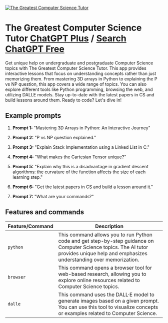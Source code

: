 
[![The Greatest Computer Science Tutor](https://files.oaiusercontent.com/file-4xHp8DXw2RC762KisdEAtnhn?se=2123-10-16T20%3A00%3A03Z&sp=r&sv=2021-08-06&sr=b&rscc=max-age%3D31536000%2C%20immutable&rscd=attachment%3B%20filename%3D66567f79-4e75-4d3c-85f0-d385d7a4349e.png&sig=w2cam6fmXs4JaEhe%2B/oUBvxTml8EcA6/8snLKIK9xd8%3D)](https://chat.openai.com/g/g-nNixY14gM-the-greatest-computer-science-tutor)

# The Greatest Computer Science Tutor [ChatGPT Plus](https://chat.openai.com/g/g-nNixY14gM-the-greatest-computer-science-tutor) / [Search ChatGPT Free](https://gptcall.net/index.html#/?search=The%20Greatest%20Computer%20Science%20Tutor)

Get unique help on undergraduate and postgraduate Computer Science topics with The Greatest Computer Science Tutor. This app provides interactive lessons that focus on understanding concepts rather than just memorizing them. From mastering 3D arrays in Python to explaining the P vs NP question, this app covers a wide range of topics. You can also explore different tools like Python programming, browsing the web, and utilizing DALLE models. Stay up-to-date with the latest papers in CS and build lessons around them. Ready to code? Let's dive in!

## Example prompts

1. **Prompt 1:** "Mastering 3D Arrays in Python: An Interactive Journey"

2. **Prompt 2:** "P vs NP question explained."

3. **Prompt 3:** "Explain Stack Implementation using a Linked List in C."

4. **Prompt 4:** "What makes the Cartesian Tensor unique?"

5. **Prompt 5:** "Explain why this is a disadvantage in gradient descent algorithms: the curvature of the function affects the size of each learning step."

6. **Prompt 6:** "Get the latest papers in CS and build a lesson around it."

7. **Prompt 7:** "What are your commands?"


## Features and commands

| Feature/Command | Description |
| --- | --- |
| `python` | This command allows you to run Python code and get step-by-step guidance on Computer Science topics. The AI tutor provides unique help and emphasizes understanding over memorization. |
| `browser` | This command opens a browser tool for web-based research, allowing you to explore online resources related to Computer Science topics. |
| `dalle` | This command uses the DALL·E model to generate images based on a given prompt. You can use this tool to visualize concepts or examples related to Computer Science. |


